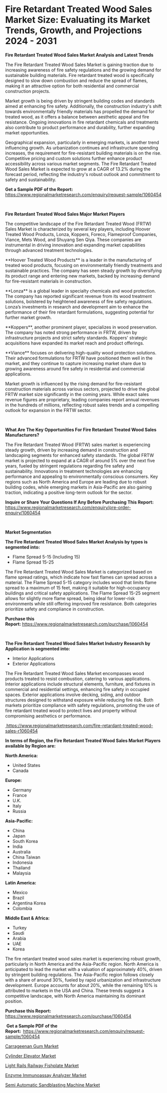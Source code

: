 <p><h1>Fire Retardant Treated Wood Sales Market Size: Evaluating its Market Trends, Growth, and Projections 2024 - 2031</h1></p><p><strong>Fire Retardant Treated Wood Sales Market Analysis and Latest Trends</strong></p>
<p><p>The Fire Retardant Treated Wood Sales Market is gaining traction due to increasing awareness of fire safety regulations and the growing demand for sustainable building materials. Fire retardant treated wood is specifically designed to slow down combustion and reduce the spread of flames, making it an attractive option for both residential and commercial construction projects. </p><p>Market growth is being driven by stringent building codes and standards aimed at enhancing fire safety. Additionally, the construction industry's shift towards environmentally friendly materials has propelled the demand for treated wood, as it offers a balance between aesthetic appeal and fire resistance. Ongoing innovations in fire retardant chemicals and treatments also contribute to product performance and durability, further expanding market opportunities.</p><p>Geographical expansion, particularly in emerging markets, is another trend influencing growth. As urbanization continues and infrastructure spending increases, the requirement for fire-resistant building materials is on the rise. Competitive pricing and custom solutions further enhance product accessibility across various market segments. The Fire Retardant Treated Wood Sales Market is expected to grow at a CAGR of 13.2% during the forecast period, reflecting the industry's robust outlook and commitment to safety and sustainability.</p></p>
<p><strong>Get a Sample PDF of the Report:&nbsp;</strong> <a href="https://www.regionalmarketresearch.com/enquiry/request-sample/1060454">https://www.regionalmarketresearch.com/enquiry/request-sample/1060454</a></p>
<p>&nbsp;</p>
<p><strong>Fire Retardant Treated Wood Sales Major Market Players</strong></p>
<p><p>The competitive landscape of the Fire Retardant Treated Wood (FRTW) Sales Market is characterized by several key players, including Hoover Treated Wood Products, Lonza, Koppers, Foreco, Flameproof Companies, Viance, Mets Wood, and Shuyang Sen Qiya. These companies are instrumental in driving innovation and expanding market capabilities through advanced treatment technologies.</p><p>**Hoover Treated Wood Products** is a leader in the manufacturing of treated wood products, focusing on environmentally friendly treatments and sustainable practices. The company has seen steady growth by diversifying its product range and entering new markets, backed by increasing demand for fire-resistant materials in construction.</p><p>**Lonza** is a global leader in specialty chemicals and wood protection. The company has reported significant revenue from its wood treatment solutions, bolstered by heightened awareness of fire safety regulations. Lonza’s investments in research and development aim to enhance the performance of their fire retardant formulations, suggesting potential for further market growth.</p><p>**Koppers**, another prominent player, specializes in wood preservation. The company has noted strong performance in FRTW, driven by infrastructure projects and strict safety standards. Koppers' strategic acquisitions have expanded its market reach and product offerings.</p><p>**Viance** focuses on delivering high-quality wood protection solutions. Their advanced formulations for FRTW have positioned them well in the market, and they continue to capture increasing market share due to growing awareness around fire safety in residential and commercial applications.</p><p>Market growth is influenced by the rising demand for fire-resistant construction materials across various sectors, projected to drive the global FRTW market size significantly in the coming years. While exact sales revenue figures are proprietary, leading companies report annual revenues in the hundreds of millions, reflecting robust sales trends and a compelling outlook for expansion in the FRTW sector.</p></p>
<p>&nbsp;</p>
<p><strong>What Are The Key Opportunities For Fire Retardant Treated Wood Sales Manufacturers?</strong></p>
<p><p>The Fire Retardant Treated Wood (FRTW) sales market is experiencing steady growth, driven by increasing demand in construction and landscaping segments for enhanced safety standards. The global FRTW market is projected to expand at a CAGR of around 5% over the next five years, fueled by stringent regulations regarding fire safety and sustainability. Innovations in treatment technologies are enhancing performance and appealing to environmentally conscious consumers. Key regions such as North America and Europe are leading due to robust building codes, while emerging markets in Asia-Pacific are also gaining traction, indicating a positive long-term outlook for the sector.</p></p>
<p><strong>Inquire or Share Your Questions If Any Before Purchasing This Report:</strong> <a href="https://www.regionalmarketresearch.com/enquiry/pre-order-enquiry/1060454">https://www.regionalmarketresearch.com/enquiry/pre-order-enquiry/1060454</a></p>
<p>&nbsp;</p>
<p><strong>Market Segmentation</strong></p>
<p><strong>The Fire Retardant Treated Wood Sales Market Analysis by types is segmented into:</strong></p>
<p><ul><li>Flame Spread 5-15 (Including 15)</li><li>Flame Spread 15-25</li></ul></p>
<p><p>The Fire Retardant Treated Wood Sales Market is categorized based on flame spread ratings, which indicate how fast flames can spread across a material. The Flame Spread 5-15 category includes wood that limits flame spread to a maximum of 15 feet, making it suitable for high-occupancy buildings and critical safety applications. The Flame Spread 15-25 segment allows for slightly more flame spread, being ideal for lower-risk environments while still offering improved fire resistance. Both categories prioritize safety and compliance in construction.</p></p>
<p><strong>Purchase this Report:&nbsp;</strong><a href="https://www.regionalmarketresearch.com/purchase/1060454">https://www.regionalmarketresearch.com/purchase/1060454</a></p>
<p>&nbsp;</p>
<p><strong>The Fire Retardant Treated Wood Sales Market Industry Research by Application is segmented into:</strong></p>
<p><ul><li>Interior Applications</li><li>Exterior Applications</li></ul></p>
<p><p>The Fire Retardant Treated Wood Sales Market encompasses wood products treated to resist combustion, catering to various applications. Interior applications include structural elements, furniture, and fixtures in commercial and residential settings, enhancing fire safety in occupied spaces. Exterior applications involve decking, siding, and outdoor structures designed to withstand exposure while reducing fire risk. Both markets prioritize compliance with safety regulations, promoting the use of fire retardant treated wood to protect lives and property without compromising aesthetics or performance.</p></p>
<p><a href="https://www.regionalmarketresearch.com/fire-retardant-treated-wood-sales-r1060454">&nbsp;https://www.regionalmarketresearch.com/fire-retardant-treated-wood-sales-r1060454</a></p>
<p><strong>In terms of Region, the Fire Retardant Treated Wood Sales Market Players available by Region are:</strong></p>
<p>
    <p> <strong> North America: </strong>
        <ul>
            <li>United States</li>
            <li>Canada</li>
        </ul>
        </p> 
    <p> <strong> Europe: </strong>
        <ul>
            <li>Germany</li>
            <li>France</li>
            <li>U.K.</li>
            <li>Italy</li>
            <li>Russia</li>
        </ul>
        </p> 
    <p> <strong> Asia-Pacific: </strong>
        <ul>
            <li>China</li>
            <li>Japan</li>
            <li>South Korea</li>
            <li>India</li>
            <li>Australia</li>
            <li>China Taiwan</li>
            <li>Indonesia</li>
            <li>Thailand</li>
            <li>Malaysia</li>
        </ul>
        </p> 
    <p> <strong> Latin America: </strong>
        <ul>
            <li>Mexico</li>
            <li>Brazil</li>
            <li>Argentina Korea</li>
            <li>Colombia</li>
        </ul>
        </p> 
    <p> <strong> Middle East & Africa: </strong>
        <ul>
            <li>Turkey</li>
            <li>Saudi</li>
            <li>Arabia</li>
            <li>UAE</li>
            <li>Korea</li>
        </ul>
    </p>
    </p>
<p><p>The fire retardant treated wood sales market is experiencing robust growth, particularly in North America and the Asia-Pacific region. North America is anticipated to lead the market with a valuation of approximately 40%, driven by stringent building regulations. The Asia-Pacific region follows closely with a share of around 30%, fueled by rapid urbanization and infrastructure development. Europe accounts for about 20%, while the remaining 10% is attributed to markets in the USA and China. These trends suggest a competitive landscape, with North America maintaining its dominant position.</p></p>
<p><strong>Purchase this Report: </strong><a href="https://www.regionalmarketresearch.com/purchase/1060454">https://www.regionalmarketresearch.com/purchase/1060454</a></p>
<p>&nbsp;<strong>Get a Sample PDF of the Report:&nbsp;&nbsp;</strong><a href="https://www.regionalmarketresearch.com/enquiry/request-sample/1060454">https://www.regionalmarketresearch.com/enquiry/request-sample/1060454</a></p>
<p><strong></strong></p>
<p><p><a href="https://www.linkedin.com/pulse/carrageenan-gum-market-report-product-type-iotakappalambda-ulm2f">Carrageenan Gum Market</a></p><p><a href="https://issuu.com/reportprime-2/docs/cylinder-elevator-market-size-2030._c8da937bca5f20">Cylinder Elevator Market</a></p><p><a href="https://medium.com/@vvjajdat22/what-innovations-are-shaping-the-light-rails-railway-fishplate-market-6bbfc671dc96?postPublishedType=repub">Light Rails Railway Fishplate Market</a></p><p><a href="https://issuu.com/reportprime-2/docs/enzyme-immunoassay-analyzer-market-_0f93d7934947dd">Enzyme Immunoassay Analyzer Market</a></p><p><a href="https://medium.com/@vvjajdat22/global-semi-automatic-sandblasting-machine-industry-analysis-report-semi-automatic-sandblasting-c694255df884?postPublishedType=repub">Semi Automatic Sandblasting Machine Market</a></p></p>